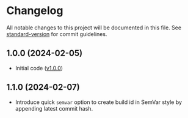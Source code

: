 # Changelog

All notable changes to this project will be documented in this file. See [standard-version](https://github.com/conventional-changelog/standard-version) for commit guidelines.

## 1.0.0 (2024-02-05)

* Initial code ([v1.0.0](https://github.com/binary-touch/next-advance-build-id))

## 1.1.0 (2024-02-07)

* Introduce quick `semvar` option to create build id in SemVar style by appending latest commit hash.
